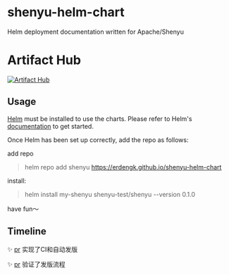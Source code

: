 # shenyu-helm-chart
Helm deployment documentation written for Apache/Shenyu

# Artifact Hub

[![Artifact Hub](https://img.shields.io/endpoint?url=https://artifacthub.io/badge/repository/shenyu-test)](https://artifacthub.io/packages/search?repo=shenyu-test)


## Usage

[Helm](https://helm.sh) must be installed to use the charts.  Please refer to
Helm's [documentation](https://helm.sh/docs) to get started.

Once Helm has been set up correctly, add the repo as follows:

add repo

> helm repo add shenyu https://erdengk.github.io/shenyu-helm-chart

install:

> helm install my-shenyu shenyu-test/shenyu --version 0.1.0



have fun～

## Timeline

:sparkles: [pr](https://github.com/erdengk/shenyu-helm-chart/commit/53f210ebe103a942a70c902dd68dadb0ea89343e) 实现了CI和自动发版

:sparkles: [pr](https://github.com/erdengk/shenyu-helm-chart/tree/062d312ac23fc297e2881e045d03532a8897ae0b) 验证了发版流程

